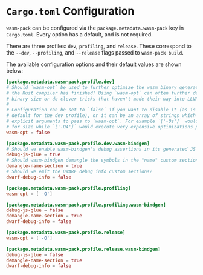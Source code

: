 # `Cargo.toml` Configuration

`wasm-pack` can be configured via the `package.metadata.wasm-pack` key in
`Cargo.toml`. Every option has a default, and is not required.

There are three profiles: `dev`, `profiling`, and `release`. These correspond to
the `--dev`, `--profiling`, and `--release` flags passed to `wasm-pack build`.

The available configuration options and their default values are shown below:

```toml
[package.metadata.wasm-pack.profile.dev]
# Should `wasm-opt` be used to further optimize the wasm binary generated after
# the Rust compiler has finished? Using `wasm-opt` can often further decrease
# binary size or do clever tricks that haven't made their way into LLVM yet.
#
# Configuration can be set to `false` if you want to disable it (as is the
# default for the dev profile), or it can be an array of strings which are
# explicit arguments to pass to `wasm-opt`. For example `['-Os']` would optimize
# for size while `['-O4']` would execute very expensive optimizations passes
wasm-opt = false

[package.metadata.wasm-pack.profile.dev.wasm-bindgen]
# Should we enable wasm-bindgen's debug assertions in its generated JS glue?
debug-js-glue = true
# Should wasm-bindgen demangle the symbols in the "name" custom section?
demangle-name-section = true
# Should we emit the DWARF debug info custom sections?
dwarf-debug-info = false

[package.metadata.wasm-pack.profile.profiling]
wasm-opt = ['-O']

[package.metadata.wasm-pack.profile.profiling.wasm-bindgen]
debug-js-glue = false
demangle-name-section = true
dwarf-debug-info = false

[package.metadata.wasm-pack.profile.release]
wasm-opt = ['-O']

[package.metadata.wasm-pack.profile.release.wasm-bindgen]
debug-js-glue = false
demangle-name-section = true
dwarf-debug-info = false
```
